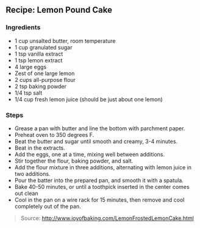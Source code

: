 ## Recipe: Lemon Pound Cake


### Ingredients
 - 1 cup unsalted butter, room temperature
 - 1 cup granulated sugar
 - 1 tsp vanilla extract
 - 1 tsp lemon extract
 - 4 large eggs
 - Zest of one large lemon
 - 2 cups all-purpose flour
 - 2 tsp baking powder
 - 1/4 tsp salt
 - 1/4 cup fresh lemon juice (should be just about one lemon)

### Steps
 - Grease a pan with butter and line the bottom with parchment paper.
 - Preheat oven to 350 degrees F.
 - Beat the butter and sugar until smooth and creamy, 3-4 minutes.
 - Beat in the extracts.
 - Add the eggs, one at a time, mixing well between additions.
 - Stir together the flour, baking powder, and salt.
 - Add the flour mixture in three additions, alternating with lemon juice in two additions.
 - Pour the batter into the prepared pan, and smooth it with a spatula.
 - Bake 40-50 minutes, or until a toothpick inserted in the center comes out clean
 - Cool in the pan on a wire rack for 15 minutes, then remove and cool completely out of the pan.

> Source: http://www.joyofbaking.com/LemonFrostedLemonCake.html
